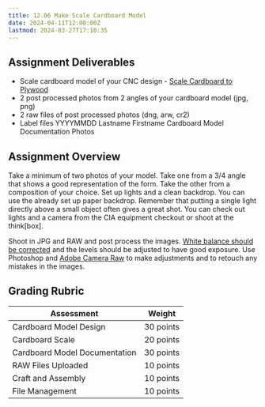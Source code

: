 ```yaml
---
title: 12.06 Make Scale Cardboard Model
date: 2024-04-11T12:00:00Z
lastmod: 2024-03-27T17:10:35
---
```


## Assignment Deliverables

- Scale cardboard model of your CNC design - [Scale Cardboard to Plywood](../../../../making/scale-cardboard-to-plywood.md)
- 2 post processed photos from 2 angles of your cardboard model (jpg, png)
- 2 raw files of post processed photos (dng, arw, cr2)
- Label files YYYYMMDD Lastname Firstname Cardboard Model Documentation Photos

## Assignment Overview

Take a minimum of two photos of your model. Take one from a 3/4 angle that shows a good representation of the form. Take the other from a composition of your choice. Set up lights and a clean backdrop. You can use the already set up paper backdrop. Remember that putting a single light directly above a small object often gives a great shot. You can check out lights and a camera from the CIA equipment checkout or shoot at the think[box].

Shoot in JPG and RAW and post process the images. [White balance should be corrected](https://www.youtube.com/watch?v=m0yZEWUSahk) and the levels should be adjusted to have good exposure. Use Photoshop and [Adobe Camera Raw](https://www.youtube.com/watch?v=11jwSwUu2WI) to make adjustments and to retouch any mistakes in the images.

## Grading Rubric

<div class="responsive-table-markdown">

| Assessment                    | Weight    |
| ----------------------------- | --------- |
| Cardboard Model Design        | 30 points |
| Cardboard Scale               | 20 points |
| Cardboard Model Documentation | 30 points |
| RAW Files Uploaded            | 10 points |
| Craft and Assembly            | 10 points |
| File Management               | 10 points |

</div>
